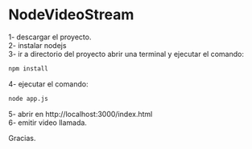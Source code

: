 # NodeVideoStream

1- descargar el proyecto.  
2- instalar nodejs   
3- ir a directorio del proyecto abrir una terminal y ejecutar el comando:   
```bash
npm install 
```
4- ejecutar el comando:  
```bash
node app.js  
```
5- abrir en http://localhost:3000/index.html  
6- emitir video llamada.  




Gracias.
